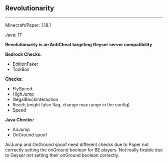 Revolutionarity
-
---

Minecraft/Paper: 1.18.1

Java: 17

**Revolutionarity is an AntiCheat targeting Geyser server compatibility**

**Bedrock Checks:**

- EditionFaker
- ToolBox

**Checks:**

- FlySpeed
- HighJump
- IllegalBlockInteraction
- Reach (might false flag, change max range in the config)
- Speed

**Java Checks:**

- AirJump
- OnGround spoof


AirJump and OnGround spoof need different checks due to Paper not correctly setting the onGround boolean for BE players.
Not really fixable due to Geyser not setting their onGround boolean correctly.